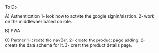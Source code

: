 To Do

A) Authentication 
1- look how to actvite the google signin/sisstion.
2- work on the middlewaer based on role.

B) PWA


C) Partner 
1- create the navBar.
2- create the product page adding.
2- create the data schema for it.
3- creat the product details page.
